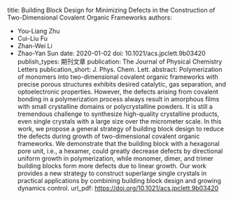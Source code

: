 title: Building Block Design for Minimizing Defects in the Construction of Two-Dimensional Covalent Organic Frameworks
authors:
- You-Liang Zhu
- Cui-Liu Fu
- Zhan-Wei Li
- Zhao-Yan Sun
date: 2020-01-02
doi: 10.1021/acs.jpclett.9b03420
publish_types: 期刊文章
publication: The Journal of Physical Chemistry Letters
publication_short: J. Phys. Chem. Lett.
abstract: Polymerization of monomers into two-dimensional covalent  organic frameworks with precise porous structures exhibits desired  catalytic, gas separation, and optoelectronic properties. However, the  defects arising from covalent bonding in a polymerization process always  result in amorphous films with small crystalline domains or  polycrystalline powders. It is still a tremendous challenge to  synthesize high-quality crystalline products, even single crystals with a  large size over the micrometer scale. In this work, we propose a  general strategy of building block design to reduce the defects during  growth of two-dimensional covalent organic frameworks. We demonstrate  that the building block with a hexagonal pore unit, i.e., a hexamer,  could greatly decrease defects by directional uniform growth in  polymerization, while monomer, dimer, and trimer building blocks form  more defects due to linear growth. Our work provides a new strategy to  construct superlarge single crystals in practical applications by  combining building block design and growing dynamics control.
url_pdf: https://doi.org/10.1021/acs.jpclett.9b03420
